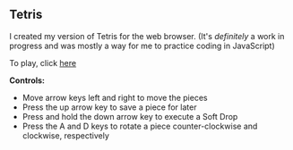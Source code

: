 ## Tetris

I created my version of Tetris for the web browser. (It's _definitely_ a work in progress and was mostly a way for me to practice coding in JavaScript)

To play, click [here](https://htmlpreview.github.io/?https://github.com/anniebryan/tetris/blob/master/index.html)

<b>Controls:</b>
<ul>
  <li>Move arrow keys left and right to move the pieces</li>
  <li>Press the up arrow key to save a piece for later</li>
  <li>Press and hold the down arrow key to execute a Soft Drop</li>
  <li>Press the A and D keys to rotate a piece counter-clockwise and clockwise, respectively</li>
</ul>
